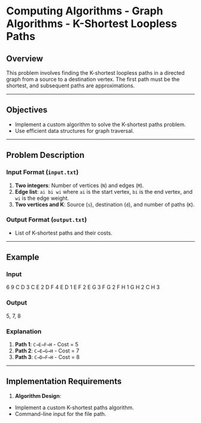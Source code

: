 # Computing Algorithms - Graph Algorithms - K-Shortest Loopless Paths

## Overview

This problem involves finding the K-shortest loopless paths in a directed graph from a source to a destination vertex. The first path must be the shortest, and subsequent paths are approximations.

---

## Objectives

- Implement a custom algorithm to solve the K-shortest paths problem.
- Use efficient data structures for graph traversal.

---

## Problem Description

### Input Format (`input.txt`)

1. **Two integers**: Number of vertices (`N`) and edges (`M`).
2. **Edge list**: `ai bi wi` where `ai` is the start vertex, `bi` is the end vertex, and `wi` is the edge weight.
3. **Two vertices and K**: Source (`s`), destination (`d`), and number of paths (`K`).

### Output Format (`output.txt`)

- List of K-shortest paths and their costs.

---

## Example

### Input
6 9
C D 3
C E 2
D F 4
E D 1
E F 2
E G 3
F G 2
F H 1
G H 2
C H 3

### Output
5, 7, 8

### Explanation
1. **Path 1**: `C→E→F→H` - Cost = 5
2. **Path 2**: `C→E→G→H` - Cost = 7
3. **Path 3**: `C→D→F→H` - Cost = 8

---

## Implementation Requirements

1. **Algorithm Design**:
  - Implement a custom K-shortest paths algorithm.
  - Command-line input for the file path.